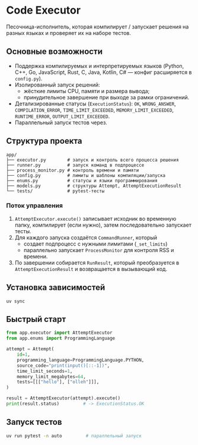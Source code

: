 # Code Executor
Песочница-исполнитель, которая компилирует / запускает решения на разных языках
и проверяет их на наборе тестов.

## Основные возможности
- Поддержка компилируемых и интерпретируемых языков
  (Python, C++, Go, JavaScript, Rust, C, Java, Kotlin, C# — конфиг расширяется в `config.py`).
- Изолированный запуск решений:
  - жёсткие лимиты CPU, памяти и размера вывода;
  - принудительное завершение при выходе за рамки ограничений.
- Детализированные статусы (`ExecutionStatus`):
  `OK`, `WRONG_ANSWER`, `COMPILATION_ERROR`,
  `TIME_LIMIT_EXCEEDED`, `MEMORY_LIMIT_EXCEEDED`,
  `RUNTIME_ERROR`, `OUTPUT_LIMIT_EXCEEDED`.
- Параллельный запуск тестов через.

## Структура проекта
```
app/
├── executor.py        # запуск и контроль всего процесса решения
├── runner.py          # запуск команд в подпроцессе
├── process_monitor.py # контроль времени и памяти
├── config.py          # лимиты и шаблоны компиляции/запуска
├── enums.py           # статусы и языки программирования
├── models.py          # структуры Attempt, AttemptExecutionResult
└── tests/             # pytest-тесты
```

### Поток управления
1. `AttemptExecutor.execute()`
   записывает исходник во временную папку, компилирует (если нужно),
   затем последовательно запускает тесты.
2. Для каждого запуска создаётся `CommandRunner`, который
   - создает подпроцесс с нужными лимитами (`_set_limits`)
   - параллельно запускает `ProcessMonitor` для контроля RSS и времени.
3. По завершении собирается `RunResult`, который преобразуется
   в `AttemptExecutionResult` и возвращается в вызывающий код.


## Установка зависимостей
```
uv sync
```

## Быстрый старт
```python
from app.executor import AttemptExecutor
from app.enums import ProgrammingLanguage

attempt = Attempt(
    id=1,
    programming_language=ProgrammingLanguage.PYTHON,
    source_code="print(input()[::-1])",
    time_limit_seconds=1,
    memory_limit_megabytes=64,
    tests=[[["hello"], ["olleh"]]],
)

result = AttemptExecutor(attempt).execute()
print(result.status)         # -> ExecutionStatus.OK
```

## Запуск тестов
```bash
uv run pytest -n auto         # параллельный запуск
```
